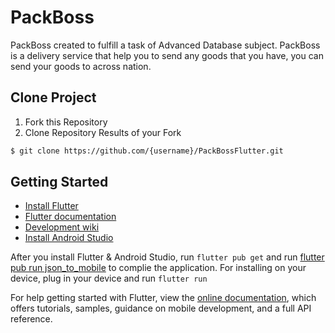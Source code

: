 # PackBoss

PackBoss created to fulfill a task of Advanced Database subject. PackBoss is a delivery service that help you to send any goods that you have, you can send your goods to across nation.

## Clone Project
1. Fork this Repository
2. Clone Repository Results of your Fork
```sh
$ git clone https://github.com/{username}/PackBossFlutter.git
```

## Getting Started

* [Install Flutter](https://flutter.dev/get-started/)
* [Flutter documentation](https://flutter.dev/docs)
* [Development wiki](https://github.com/flutter/flutter/wiki)
* [Install Android Studio](https://developer.android.com/studio/install)

After you install Flutter & Android Studio, run `flutter pub get` and run [flutter pub run json_to_mobile](https://pub.dev/packages/json_to_model/versions/1.4.0) to complie the application.
For installing on your device, plug in your device and run `flutter run`

For help getting started with Flutter, view the
[online documentation](https://flutter.dev/docs), which offers tutorials,
samples, guidance on mobile development, and a full API reference.
